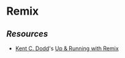 # Remix

## *Resources*
- [Kent C. Dodd](http://kentcdodds.com/)'s [Up & Running with Remix](https://egghead.io/courses/up-and-running-with-remix-b82b6bb6)